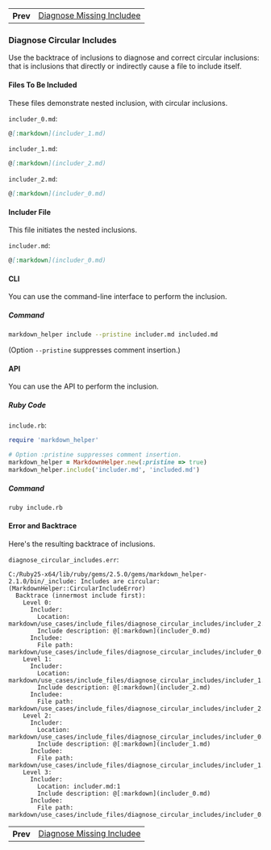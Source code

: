 <table>            <tr>
              <th>Prev</th>
              <td><a href="../diagnose_missing_includee/use_case.md">Diagnose Missing Includee</a></td>
            </tr>

</table>

### Diagnose Circular Includes

Use the backtrace of inclusions to diagnose and correct circular inclusions:  that is inclusions that directly or indirectly cause a file to include itself.

#### Files To Be Included

These files demonstrate nested inclusion, with circular inclusions.

```includer_0.md```:
```markdown
@[:markdown](includer_1.md)
```

```includer_1.md```:
```markdown
@[:markdown](includer_2.md)
```

```includer_2.md```:
```markdown
@[:markdown](includer_0.md)
```

#### Includer File

This file initiates the nested inclusions.

```includer.md```:
```markdown
@[:markdown](includer_0.md)
```

#### CLI

You can use the command-line interface to perform the inclusion.

##### Command

```sh
markdown_helper include --pristine includer.md included.md
```

(Option ```--pristine``` suppresses comment insertion.)

#### API

You can use the API to perform the inclusion.

##### Ruby Code

```include.rb```:
```ruby
require 'markdown_helper'

# Option :pristine suppresses comment insertion.
markdown_helper = MarkdownHelper.new(:pristine => true)
markdown_helper.include('includer.md', 'included.md')
```

##### Command

```sh
ruby include.rb
```

#### Error and Backtrace

Here's the resulting backtrace of inclusions.

```diagnose_circular_includes.err```:
```
C:/Ruby25-x64/lib/ruby/gems/2.5.0/gems/markdown_helper-2.1.0/bin/_include: Includes are circular: (MarkdownHelper::CircularIncludeError)
  Backtrace (innermost include first):
    Level 0:
      Includer:
        Location: markdown/use_cases/include_files/diagnose_circular_includes/includer_2.md:1
        Include description: @[:markdown](includer_0.md)
      Includee:
        File path: markdown/use_cases/include_files/diagnose_circular_includes/includer_0.md
    Level 1:
      Includer:
        Location: markdown/use_cases/include_files/diagnose_circular_includes/includer_1.md:1
        Include description: @[:markdown](includer_2.md)
      Includee:
        File path: markdown/use_cases/include_files/diagnose_circular_includes/includer_2.md
    Level 2:
      Includer:
        Location: markdown/use_cases/include_files/diagnose_circular_includes/includer_0.md:1
        Include description: @[:markdown](includer_1.md)
      Includee:
        File path: markdown/use_cases/include_files/diagnose_circular_includes/includer_1.md
    Level 3:
      Includer:
        Location: includer.md:1
        Include description: @[:markdown](includer_0.md)
      Includee:
        File path: markdown/use_cases/include_files/diagnose_circular_includes/includer_0.md
```

<table>            <tr>
              <th>Prev</th>
              <td><a href="../diagnose_missing_includee/use_case.md">Diagnose Missing Includee</a></td>
            </tr>

</table>
